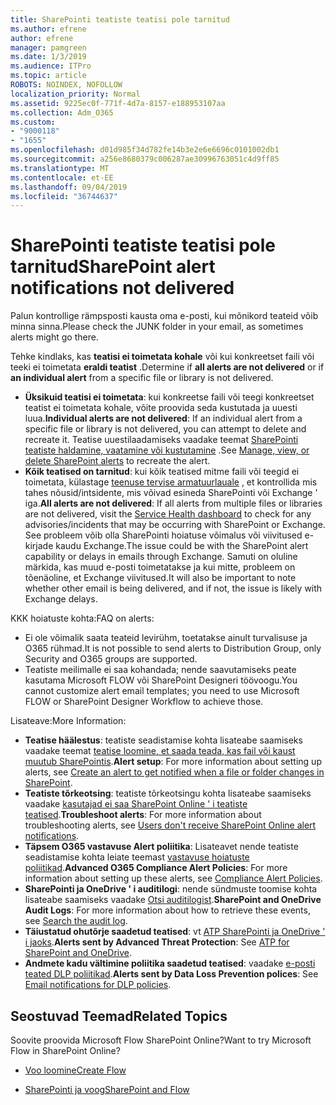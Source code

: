 ```yaml
---
title: SharePointi teatiste teatisi pole tarnitud
ms.author: efrene
author: efrene
manager: pamgreen
ms.date: 1/3/2019
ms.audience: ITPro
ms.topic: article
ROBOTS: NOINDEX, NOFOLLOW
localization_priority: Normal
ms.assetid: 9225ec0f-771f-4d7a-8157-e188953107aa
ms.collection: Adm_O365
ms.custom:
- "9000118"
- "1655"
ms.openlocfilehash: d01d985f34d782fe14b3e2e6e6696c0101002db1
ms.sourcegitcommit: a256e8680379c006287ae30996763051c4d9ff85
ms.translationtype: MT
ms.contentlocale: et-EE
ms.lasthandoff: 09/04/2019
ms.locfileid: "36744637"
---
```

# <a name="sharepoint-alert-notifications-not-delivered"></a><span data-ttu-id="7aeff-102">SharePointi teatiste teatisi pole tarnitud</span><span class="sxs-lookup"><span data-stu-id="7aeff-102">SharePoint alert notifications not delivered</span></span>

<span data-ttu-id="7aeff-103">Palun kontrollige rämpsposti kausta oma e-posti, kui mõnikord teateid võib minna sinna.</span><span class="sxs-lookup"><span data-stu-id="7aeff-103">Please check the JUNK folder in your email, as sometimes alerts might go there.</span></span>

<span data-ttu-id="7aeff-104">Tehke kindlaks, kas **teatisi ei toimetata kohale** või kui konkreetset faili või teeki ei toimetata **eraldi teatist** .</span><span class="sxs-lookup"><span data-stu-id="7aeff-104">Determine if **all alerts are not delivered** or if **an individual alert** from a specific file or library is not delivered.</span></span>

- <span data-ttu-id="7aeff-105">**Üksikuid teatisi ei toimetata**: kui konkreetse faili või teegi konkreetset teatist ei toimetata kohale, võite proovida seda kustutada ja uuesti luua.</span><span class="sxs-lookup"><span data-stu-id="7aeff-105">**Individual alerts are not delivered**: If an individual alert from a specific file or library is not delivered, you can attempt to delete and recreate it.</span></span> <span data-ttu-id="7aeff-106">Teatise uuestilaadamiseks vaadake teemat [SharePointi teatiste haldamine, vaatamine või kustutamine](https://support.office.com/article/manage-view-or-delete-sharepoint-alerts-99dfb19c-9a90-4a8c-aba1-aa8c8afb0de2?ui=en-US&rs=&ad=US#ID0EAADAAA=Online) .</span><span class="sxs-lookup"><span data-stu-id="7aeff-106">See [Manage, view, or delete SharePoint alerts](https://support.office.com/article/manage-view-or-delete-sharepoint-alerts-99dfb19c-9a90-4a8c-aba1-aa8c8afb0de2?ui=en-US&rs=&ad=US#ID0EAADAAA=Online) to recreate the alert.</span></span>
- <span data-ttu-id="7aeff-107">**Kõik teatised on tarnitud**: kui kõik teatised mitme faili või teegid ei toimetata, külastage [teenuse tervise armatuurlauale](https://admin.microsoft.com/AdminPortal/Home#/servicehealth) , et kontrollida mis tahes nõusid/intsidente, mis võivad esineda SharePointi või Exchange ' iga.</span><span class="sxs-lookup"><span data-stu-id="7aeff-107">**All alerts are not delivered**: If all alerts from multiple files or libraries are not delivered, visit the [Service Health dashboard](https://admin.microsoft.com/AdminPortal/Home#/servicehealth) to check for any advisories/incidents that may be occurring with SharePoint or Exchange.</span></span> <span data-ttu-id="7aeff-108">See probleem võib olla SharePointi hoiatuse võimalus või viivitused e-kirjade kaudu Exchange.</span><span class="sxs-lookup"><span data-stu-id="7aeff-108">The issue could be with the SharePoint alert capability or delays in emails through Exchange.</span></span> <span data-ttu-id="7aeff-109">Samuti on oluline märkida, kas muud e-posti toimetatakse ja kui mitte, probleem on tõenäoline, et Exchange viivitused.</span><span class="sxs-lookup"><span data-stu-id="7aeff-109">It will also be important to note whether other email is being delivered, and if not, the issue is likely with Exchange delays.</span></span>

<span data-ttu-id="7aeff-110">KKK hoiatuste kohta:</span><span class="sxs-lookup"><span data-stu-id="7aeff-110">FAQ on alerts:</span></span>

- <span data-ttu-id="7aeff-111">Ei ole võimalik saata teateid levirühm, toetatakse ainult turvalisuse ja O365 rühmad.</span><span class="sxs-lookup"><span data-stu-id="7aeff-111">It is not possible to send alerts to Distribution Group, only Security and O365 groups are supported.</span></span>
- <span data-ttu-id="7aeff-112">Teatiste meilimalle ei saa kohandada; nende saavutamiseks peate kasutama Microsoft FLOW või SharePoint Designeri töövoogu.</span><span class="sxs-lookup"><span data-stu-id="7aeff-112">You cannot customize alert email templates; you need to use Microsoft FLOW or SharePoint Designer Workflow to achieve those.</span></span>

<span data-ttu-id="7aeff-113">Lisateave:</span><span class="sxs-lookup"><span data-stu-id="7aeff-113">More Information:</span></span>

- <span data-ttu-id="7aeff-114">**Teatise häälestus**: teatiste seadistamise kohta lisateabe saamiseks vaadake teemat [teatise loomine, et saada teada, kas fail või kaust muutub SharePointis](https://support.office.com/article/create-an-alert-to-get-notified-when-a-file-or-folder-changes-in-sharepoint-e5a79e7b-a146-46da-a9ef-d65409ba8918).</span><span class="sxs-lookup"><span data-stu-id="7aeff-114">**Alert setup**: For more information about setting up alerts, see [Create an alert to get notified when a file or folder changes in SharePoint](https://support.office.com/article/create-an-alert-to-get-notified-when-a-file-or-folder-changes-in-sharepoint-e5a79e7b-a146-46da-a9ef-d65409ba8918).</span></span>
- <span data-ttu-id="7aeff-115">**Teatiste tõrkeotsing**: teatiste tõrkeotsingu kohta lisateabe saamiseks vaadake [kasutajad ei saa SharePoint Online ' i teatiste teatised](https://docs.microsoft.com/sharepoint/support/sites/no-alert-notifications).</span><span class="sxs-lookup"><span data-stu-id="7aeff-115">**Troubleshoot alerts**: For more information about troubleshooting alerts, see [Users don't receive SharePoint Online alert notifications](https://docs.microsoft.com/sharepoint/support/sites/no-alert-notifications).</span></span>
- <span data-ttu-id="7aeff-116">**Täpsem O365 vastavuse Alert poliitika**: Lisateavet nende teatiste seadistamise kohta leiate teemast [vastavuse hoiatuste poliitikad](https://docs.microsoft.com/office365/securitycompliance/alert-policies).</span><span class="sxs-lookup"><span data-stu-id="7aeff-116">**Advanced O365 Compliance Alert Policies**: For more information about setting up these alerts, see [Compliance Alert Policies](https://docs.microsoft.com/office365/securitycompliance/alert-policies).</span></span>
- <span data-ttu-id="7aeff-117">**SharePointi ja OneDrive ' i auditilogi**: nende sündmuste toomise kohta lisateabe saamiseks vaadake [Otsi auditilogist](https://docs.microsoft.com/office365/securitycompliance/search-the-audit-log-in-security-and-compliance#search-the-audit-log).</span><span class="sxs-lookup"><span data-stu-id="7aeff-117">**SharePoint and OneDrive Audit Logs**: For more information about how to retrieve these events, see [Search the audit log](https://docs.microsoft.com/office365/securitycompliance/search-the-audit-log-in-security-and-compliance#search-the-audit-log).</span></span>
- <span data-ttu-id="7aeff-118">**Täiustatud ohutõrje saadetud teatised**: vt [ATP SharePointi ja OneDrive ' i jaoks](https://docs.microsoft.com/office365/securitycompliance/atp-for-spo-odb-and-teams).</span><span class="sxs-lookup"><span data-stu-id="7aeff-118">**Alerts sent by Advanced Threat Protection**: See [ATP for SharePoint and OneDrive](https://docs.microsoft.com/office365/securitycompliance/atp-for-spo-odb-and-teams).</span></span>
- <span data-ttu-id="7aeff-119">**Andmete kadu vältimine poliitika saadetud teatised**: vaadake [e-posti teated DLP poliitikad](https://docs.microsoft.com/office365/securitycompliance/use-notifications-and-policy-tips).</span><span class="sxs-lookup"><span data-stu-id="7aeff-119">**Alerts sent by Data Loss Prevention polices**: See [Email notifications for DLP policies](https://docs.microsoft.com/office365/securitycompliance/use-notifications-and-policy-tips).</span></span>

## <a name="related-topics"></a><span data-ttu-id="7aeff-120">Seostuvad Teemad</span><span class="sxs-lookup"><span data-stu-id="7aeff-120">Related Topics</span></span>

<span data-ttu-id="7aeff-121">Soovite proovida Microsoft Flow SharePoint Online?</span><span class="sxs-lookup"><span data-stu-id="7aeff-121">Want to try Microsoft Flow in SharePoint Online?</span></span>

- [<span data-ttu-id="7aeff-122">Voo loomine</span><span class="sxs-lookup"><span data-stu-id="7aeff-122">Create Flow</span></span>](https://support.office.com/article/a9c3e03b-0654-46af-a254-20252e580d01)

- [<span data-ttu-id="7aeff-123">SharePointi ja voog</span><span class="sxs-lookup"><span data-stu-id="7aeff-123">SharePoint and Flow</span></span>](https://flow.microsoft.com//blog/sharepoint-and-flow/)
